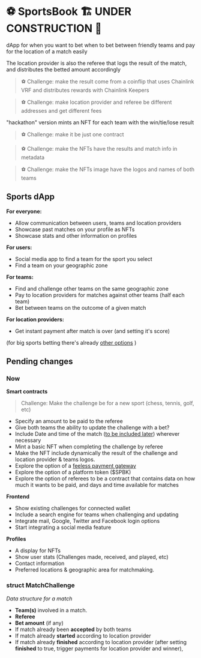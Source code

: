# ⚽ SportsBook 🏗️ UNDER CONSTRUCTION 🚧

dApp for when you want to bet when to bet between friendly teams and pay for the location of a match easily

The location provider is also the referee that logs the result of the match, and distributes the betted amount accordingly

> ⚽ Challenge: make the result come from a coinflip that uses Chainlink VRF and distributes rewards with Chainlink Keepers

> ⚽ Challenge: make location provider and referee be different addresses and get different fees

"hackathon" version mints an NFT for each team with the win/tie/lose result

> ⚽ Challenge: make it be just one contract

> ⚽ Challenge: make the NFTs have the results and match info in metadata

> ⚽ Challenge: make the NFTs image have the logos and names of both teams

## Sports dApp

**For everyone:**

- Allow communication between users, teams and location providers
- Showcase past matches on your profile as NFTs
- Showcase stats and other information on profiles

**For users:**

- Social media app to find a team for the sport you select
- Find a team on your geographic zone

**For teams:**

- Find and challenge other teams on the same geographic zone
- Pay to location providers for matches against other teams (half each team)
- Bet between teams on the outcome of a given match

**For location providers:**

- Get instant payment after match is over (and setting it's score)

(for big sports betting there's already [other options](https://stake.com/) )

## Pending changes

### Now

**Smart contracts**

> Challenge: Make the challenge be for a new sport (chess, tennis, golf, etc)

- Specify an amount to be paid to the referee
- Give both teams the ability to update the challenge with a bet?
- Include Date and time of the match ([to be included later](https://soliditytips.com/articles/solidity-dates-time-operations/)) wherever necessary
- Mint a basic NFT when completing the challenge by referee
- Make the NFT include dynamically the result of the challenge and location provider & teams logos.
- Explore the option of a [feeless payment gateway](https://github.com/lacrypta/gateway)
- Explore the option of a platform token ($SPBK)
- Explore the option of referees to be a contract that contains data on how much it wants to be paid, and days and time available for matches

**Frontend**

- Show existing challenges for connected wallet
- Include a search engine for teams when challenging and updating
- Integrate mail, Google, Twitter and Facebook login options
- Start integrating a social media feature

**Profiles**

- A display for NFTs
- Show user stats (Challenges made, received, and played, etc)
- Contact information
- Preferred locations & geographic area for matchmaking.

### struct MatchChallenge

_Data structure for a match_

- **Team(s)** involved in a match.
- **Referee**
- **Bet amount** (if any)
- If match already been **accepted** by both teams
- If match already **started** according to location provider
- If match already **finished** according to location provider
  (after setting **finished** to true, trigger payments for location provider and winner),
